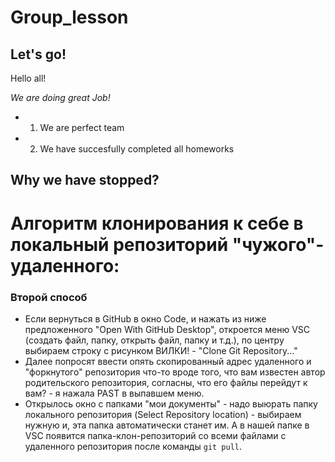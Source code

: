 # Group_lesson

## Let's go!
Hello all!

*We are doing great Job!*
* 1. We are perfect team
* 2. We have succesfully completed all homeworks

## Why we have stopped?
# Aлгоритм клонирования к себе в локальный репозиторий "чужого"-удаленного:

### Второй способ 
- Если вернуться в GitHub в окно Code, и нажать из ниже предложенного "Open With GitHub Desktop", oткроется меню VSC (создать файл, папку, открыть файл, папку и т.д.), по центру выбираем строку с рисунком ВИЛКИ! - "Clone Git Repository..."
- Далее попросят ввести опять скопированный адрес удаленного и "форкнутого" репозитория что-то вроде того, что вам известен автор родительского репозитория, согласны, что его файлы перейдут к вам? - я нажала PAST в выпавшем меню.
- Открылось окно с папками "мои документы" - надо выюрать папку локального репозитория (Select Repository location)  - выбираем нужную и, эта папка автоматически станет им. А в нашей папке в VSC появится папка-клон-репозиторий со всеми файлами с удаленного репозитория после команды `git pull`.
